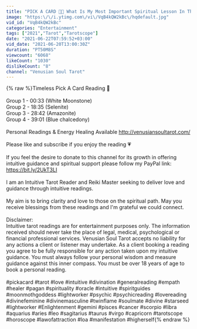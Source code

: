 ```yaml
---
title: "PICK A CARD 💛🌠 What Is My Most Important Spiritual Lesson In This Lifetime?"
image: "https:\/\/i.ytimg.com\/vi\/VqB4kQW2kBc\/hqdefault.jpg"
vid_id: "VqB4kQW2kBc"
categories: "Entertainment"
tags: ["2021","Tarot","Tarotscope"]
date: "2021-06-22T07:59:52+03:00"
vid_date: "2021-06-20T13:00:30Z"
duration: "PT50M8S"
viewcount: "6068"
likeCount: "1030"
dislikeCount: "8"
channel: "Venusian Soul Tarot"
---
```

{% raw %}Timeless Pick A Card Reading 🌺<br /><br />Group 1  -  00:33  (White Moonstone)<br />Group 2  -  18:35  (Selenite)<br />Group 3  -  28:42  (Amazonite)<br />Group 4  -  39:01  (Blue chalcedony)<br /><br />Personal Readings &amp; Energy Healing Available <a rel="nofollow" target="blank" href="http://venusiansoultarot.com/">http://venusiansoultarot.com/</a><br /><br />Please like and subscribe if you enjoy the reading 💗<br /><br />If you feel the desire to donate to this channel for its growth in offering intuitive guidance and spiritual support please follow my PayPal link: <a rel="nofollow" target="blank" href="https://bit.ly/2UkT3LI">https://bit.ly/2UkT3LI</a><br /><br />I am an Intuitive Tarot Reader and Reiki Master seeking to deliver love and guidance through intuitive readings.<br /><br />My aim is to bring clarity and love to those on the spiritual path. May you receive blessings from these readings and I'm grateful we could connect.<br /><br />Disclaimer: <br />Intuitive tarot readings are for entertainment purposes only. The information received should never take the place of legal, medical, psychological or financial professional services.  Venusian Soul Tarot accepts no liability for any actions a client or listener may undertake. As a client booking a reading you agree to be fully responsible for any action taken upon my intuitive guidance. You must always follow your personal wisdom and measure guidance against this inner compass. You must be over 18 years of age to book a personal reading.<br /><br />#pickacard #tarot #love #intuitive #divination #generalreading #empath #healer #pagan #spirituality #oracle #intuitive #spiritguides #moonmothgoddess #lightworker #psychic #psychicreading #lovereading #divinefeminine #divinemasculine #twinflame #soulmate #divine #starseed #lightworker #Enlightenment #gemini #pisces #cancer #scorpio #libra #aquarius #aries #leo #sagitarius #taurus #virgo #capricorn #tarotscope #horoscope #lawofattraction #loa #manifestation #higherself{% endraw %}
